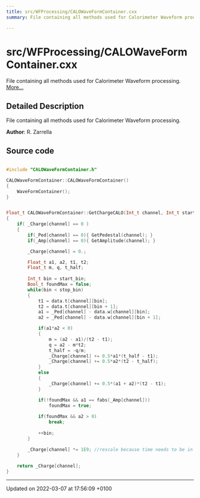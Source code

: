 ```yaml
---
title: src/WFProcessing/CALOWaveFormContainer.cxx
summary: File containing all methods used for Calorimeter Waveform processing. 

---
```


# src/WFProcessing/CALOWaveFormContainer.cxx

File containing all methods used for Calorimeter Waveform processing.  [More...](#detailed-description)

## Detailed Description

File containing all methods used for Calorimeter Waveform processing. 

**Author**: R. Zarrella 



## Source code

```cpp

#include "CALOWaveFormContainer.h"

CALOWaveFormContainer::CALOWaveFormContainer()
{
    WaveFormContainer();
}


Float_t CALOWaveFormContainer::GetChargeCALO(Int_t channel, Int_t start_bin, Int_t stop_bin)
{
    if( _Charge[channel] == 0 )
    {
        if(_Ped[channel] == 0){ GetPedestal(channel); }
        if(_Amp[channel] == 0){ GetAmplitude(channel); }

        _Charge[channel] = 0.;

        Float_t a1, a2, t1, t2;
        Float_t m, q, t_half;
        
        Int_t bin = start_bin;
        Bool_t foundMax = false;
        while(bin < stop_bin)
        {
            t1 = data.t[channel][bin];
            t2 = data.t[channel][bin + 1];
            a1 = _Ped[channel] - data.w[channel][bin];
            a2 = _Ped[channel] - data.w[channel][bin + 1];

            if(a1*a2 < 0)
            {
                m = (a2 - a1)/(t2 - t1);
                q = a2 - m*t2;
                t_half = -q/m;
                _Charge[channel] += 0.5*a1*(t_half - t1);
                _Charge[channel] += 0.5*a2*(t2 - t_half);
            }
            else
            {
                _Charge[channel] += 0.5*(a1 + a2)*(t2 - t1);
            }

            if(!foundMax && a1 == fabs(_Amp[channel]))
                foundMax = true;
            
            if(foundMax && a2 > 0)
                break;
            
            ++bin;
        }

        _Charge[channel] *= 1E9; //rescale because time needs to be in ns
    }
    
    return _Charge[channel];
}
```


-------------------------------

Updated on 2022-03-07 at 17:56:09 +0100
